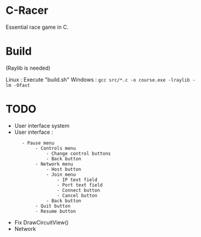 # C-Racer
Essential race game in C.

# Build
(Raylib is needed)

Linux   : Execute "build.sh"
Windows : ```gcc src/*.c -o course.exe -lraylib -lm -Ofast```

# TODO
- User interface system
- User interface :
```
      - Pause menu
           - Controls menu
               - Change control buttons
               - Back button
           - Network menu
               - Host button
               - Join menu
                   - IP text field
                   - Port text field
                   - Connect button
                   - Cancel button
               - Back button
           - Quit button
           - Resume button
```
- Fix DrawCircuitView()
- Network
